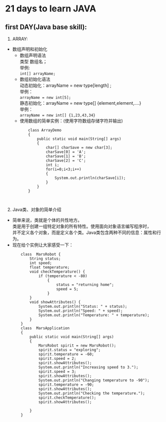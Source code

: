 # 21 days to learn JAVA
## first DAY(Java base skill):

1. ARRAY:

 - 数组声明和初始化
    + 数组声明语法  
     类型 数组名；  
	     举例:  
	     ```int[] arrayName;```
    + 数组初始化语法  
	 动态初始化：arrayName = new type[length] ;  
	 举例：  
	 ```arrayName = new int[5]; ```  
	 静态初始化：arrayName = new type[] {element,element,....}  
	 举例：  
	 ```arrayName = new int[] {1,23,43,34}```  
	+ 使用数组的简单实例：(使用字符数组存储字符并输出)
	 ```	
			class ArrayDemo
			{
				public static void main(String[] args) 
				{
					char[] charSave = new char[3];
					charSave[0] = 'A';
					charSave[1] = 'B';
					charSave[2] = 'C';
					int i;
					for(i=0;i<3;i++)
					{
						System.out.println(charSave[i]);
					}
				}
			}
	
	     
	 ```
2. Java类、对象的简单介绍
 - 简单来说，类就是个体的共性地方。  
 类是用于创建一组特定对象的所有特性。使用面向对象语言编写程序时，  
 并不定义各个对象，而是定义各个类。Java类包含两种不同的信息：属性和行为。
 - 现在给个实例让大家感受一下：  
 
 ```  
		class  MarsRobot {
			String status;
			int speed;
			float temperature;
			void checkTemperature() {
				if (temperature < -80)
					{
						status = "returning home";
						speed = 5;
					}
			}
			void showAttributes() {
				System.out.println("Status: " + status);
				System.out.println("Speed: " + speed);
				System.out.println("Temperature: " + temperature);
			}
		}
		class  MarsApplication
		{
			public static void main(String[] args) 
			{
				MarsRobot spirit = new MarsRobot();
				spirit.status = "exploring";
				spirit.temperature = -60;
				spirit.speed = 2;
				spirit.showAttributes();
				System.out.println("Increasing speed to 3.");
				spirit.speed = 3;
				spirit.showAttributes();
				System.out.println("Changing temperature to -90");
				spirit.temperature = -90;
				spirit.showAttributes();
				System.out.println("Checking the temperature.");
				spirit.checkTemperature();
				spirit.showAttributes();
				
			}
		}

 ```